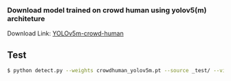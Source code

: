 ### Download model trained on crowd human using yolov5(m) architeture
Download Link:  [YOLOv5m-crowd-human](https://drive.google.com/file/d/1gglIwqxaH2iTvy6lZlXuAcMpd_U0GCUb/view?usp=sharing) 


## Test

```bash
$ python detect.py --weights crowdhuman_yolov5m.pt --source _test/ --view-img

```
